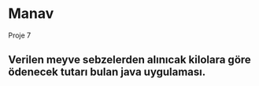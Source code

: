 # Manav
Proje 7
## Verilen meyve sebzelerden alınıcak kilolara göre ödenecek tutarı bulan java uygulaması.